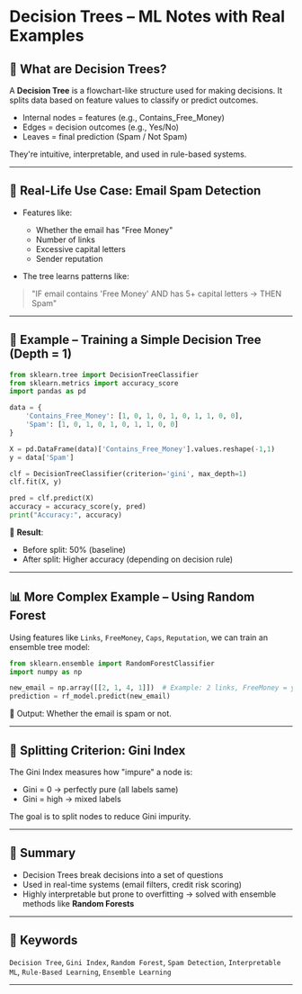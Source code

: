 # Decision Trees – ML Notes with Real Examples

## 🌳 What are Decision Trees?

A **Decision Tree** is a flowchart-like structure used for making decisions. It splits data based on feature values to classify or predict outcomes.

* Internal nodes = features (e.g., Contains\_Free\_Money)
* Edges = decision outcomes (e.g., Yes/No)
* Leaves = final prediction (Spam / Not Spam)

They're intuitive, interpretable, and used in rule-based systems.

---

## 🧠 Real-Life Use Case: Email Spam Detection

* Features like:

  * Whether the email has "Free Money"
  * Number of links
  * Excessive capital letters
  * Sender reputation
* The tree learns patterns like:

> "IF email contains 'Free Money' AND has 5+ capital letters → THEN Spam"

---

## 🔢 Example – Training a Simple Decision Tree (Depth = 1)

```python
from sklearn.tree import DecisionTreeClassifier
from sklearn.metrics import accuracy_score
import pandas as pd

data = {
    'Contains_Free_Money': [1, 0, 1, 0, 1, 0, 1, 1, 0, 0],
    'Spam': [1, 0, 1, 0, 1, 0, 1, 1, 0, 0]
}

X = pd.DataFrame(data)['Contains_Free_Money'].values.reshape(-1,1)
y = data['Spam']

clf = DecisionTreeClassifier(criterion='gini', max_depth=1)
clf.fit(X, y)

pred = clf.predict(X)
accuracy = accuracy_score(y, pred)
print("Accuracy:", accuracy)
```

📌 **Result**:

* Before split: 50% (baseline)
* After split: Higher accuracy (depending on decision rule)

---

## 📊 More Complex Example – Using Random Forest

Using features like `Links`, `FreeMoney`, `Caps`, `Reputation`, we can train an ensemble tree model:

```python
from sklearn.ensemble import RandomForestClassifier
import numpy as np

new_email = np.array([[2, 1, 4, 1]])  # Example: 2 links, FreeMoney = yes, 4 caps, reputation = medium
prediction = rf_model.predict(new_email)
```

📌 Output: Whether the email is spam or not.

---

## 📏 Splitting Criterion: Gini Index

The Gini Index measures how "impure" a node is:

* Gini = 0 → perfectly pure (all labels same)
* Gini = high → mixed labels

The goal is to split nodes to reduce Gini impurity.

---

## 🔁 Summary

* Decision Trees break decisions into a set of questions
* Used in real-time systems (email filters, credit risk scoring)
* Highly interpretable but prone to overfitting → solved with ensemble methods like **Random Forests**

---

## 🧩 Keywords

`Decision Tree`, `Gini Index`, `Random Forest`, `Spam Detection`, `Interpretable ML`, `Rule-Based Learning`, `Ensemble Learning`

---



